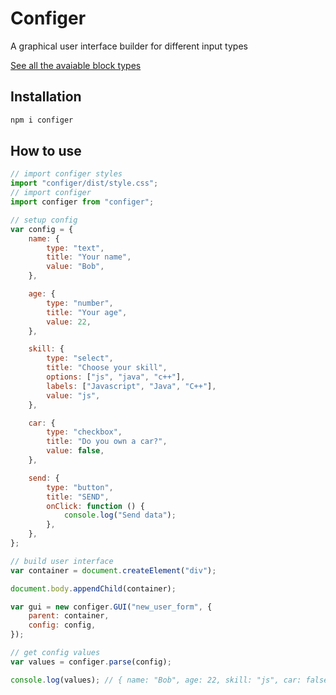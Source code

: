 # Configer

A graphical user interface builder for different input types

[See all the avaiable block types](https://docs.greenpandagames.com/web/playable/configer/global.html)

## Installation

```sh
npm i configer
```

## How to use

```js
// import configer styles
import "configer/dist/style.css";
// import configer
import configer from "configer";

// setup config
var config = {
	name: {
		type: "text",
		title: "Your name",
		value: "Bob",
	},

	age: {
		type: "number",
		title: "Your age",
		value: 22,
	},

	skill: {
		type: "select",
		title: "Choose your skill",
		options: ["js", "java", "c++"],
		labels: ["Javascript", "Java", "C++"],
		value: "js",
	},

	car: {
		type: "checkbox",
		title: "Do you own a car?",
		value: false,
	},

	send: {
		type: "button",
		title: "SEND",
		onClick: function () {
			console.log("Send data");
		},
	},
};

// build user interface
var container = document.createElement("div");

document.body.appendChild(container);

var gui = new configer.GUI("new_user_form", {
	parent: container,
	config: config,
});

// get config values
var values = configer.parse(config);

console.log(values); // { name: "Bob", age: 22, skill: "js", car: false }
```
